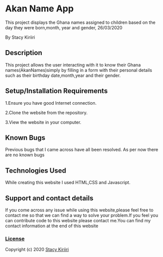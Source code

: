 # Akan Name App

This project displays the Ghana names assigned to children based on the day they were born,month, year and gender, 26/03/2020

By Stacy Kiriiri

## Description

This project allows the user interacting with it to know their Ghana names(AkanNames)simply by filling in a form with their personal
details such as their birthday date,month,year and their gender.

## Setup/Installation Requirements

1.Ensure you have good Internet connection.

2.Clone the website from the repository.

3.View the website in your computer.

## Known Bugs

Previous bugs that I came across have all been resolved. As per now there are no known bugs

## Technologies Used

While creating this website I used HTML,CSS and Javascript.

## Support and contact details

If you come across any issue while using this website,please feel free to contact me so that we can find a way to solve your problem.If you feel you can contribute code to this website please contact me.You can find my contact information at the end of this website

### [License](https://github.com/Akan-name/blob/master/LICENSE)

Copyright (c) 2020 [Stacy Kiriiri](https://github.com/kiriiri)
